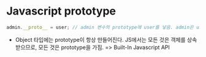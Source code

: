 # Javascript prototype

``` js
admin.__proto__ = user; // admin 변수의 prototype에 user를 넣음. admin은 user의 정보를 상속받는다.
```

* Object 타입에는 prototype이 항상 만들어진다. JS에서는 모든 것은 객체를 상속받으므로, 모든 것은 prototype을 가짐. => Built-In Javascript API
